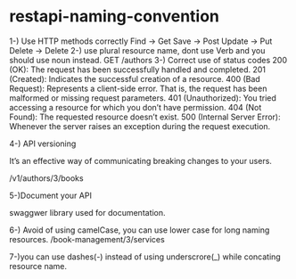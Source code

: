 # restapi-naming-convention

1-) Use HTTP methods correctly
Find -> Get
Save -> Post
Update -> Put
Delete -> Delete
2-)  use plural resource name, dont use Verb and you should use noun instead.
  GET /authors
3-) Correct use of status codes
  200 (OK): The request has been successfully handled and completed.
  201 (Created): Indicates the successful creation of a resource.
  400 (Bad Request): Represents a client-side error. That is, the request has been malformed or missing request parameters.
  401 (Unauthorized): You tried accessing a resource for which you don’t have permission.
  404 (Not Found): The requested resource doesn’t exist.
  500 (Internal Server Error): Whenever the server raises an exception during the request execution.
  
4-) API versioning

  It’s an effective way of communicating breaking changes to your users.

  /v1/authors/3/books

5-)Document your API

   swaggwer library used for documentation.
  
 6-) Avoid of using camelCase, you can use lower case for long naming resources.
  /book-management/3/services
  
 7-)you can use dashes(-) instead of using underscrore(_) while concating resource name.
 
 
 
  
